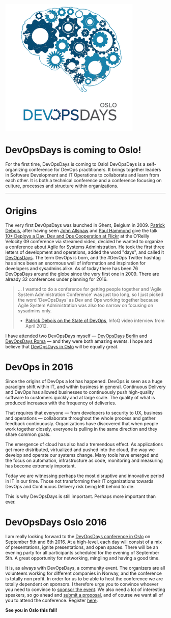 ![DevOpsDays Oslo](https://github.com/steinim/writings/raw/master/images/devopsdays_oslo.png)

# DevOpsDays is coming to Oslo!

For the first time, DevOpsDays is coming to Oslo! DevOpsDays is a self-organizing conference for DevOps practitioners. It brings together leaders in Software Development and IT Operations to collaborate and learn from each other. It is both a technical conference and a conference focusing on culture, processes and structure within organizations.

---

# Origins
The very first DevOpsDays was launched in Ghent, Belgium in 2009. [Patrick Debois](http://www.jedi.be/), after having seen [John Allspaw](https://www.linkedin.com/in/jallspaw) and [Paul Hammond](http://www.paulhammond.org/) give the talk [10+ Deploys a Day: Dev and Ops Cooperation at Flickr](http://www.slideshare.net/jallspaw/10-deploys-per-day-dev-and-ops-cooperation-at-flickr) at the O’Reilly Velocity 09 conference via streamed video, decided he wanted to organize a conference about Agile for Systems Administration. He took the first three letters of development and operations, added the word "days", and called it [DevOpsDays](http://www.devopsdays.org/). The term DevOps is born, and the #DevOps Twitter hashtag has since been an enormous well of information and inspiration for developers and sysadmins alike. As of today there has been 76 DevOpsDays around the globe since the very first one in 2009. There are already 32 conferences under planning for 2016.

> ... I wanted to do a conference for getting people together and 'Agile System Administration Conference' was just too long, so I just picked the word 'DevOpsDays' as Dev and Ops working together because Agile System Administration was also too narrow on focusing on sysadmins only.
> - [Patrick Debois on the State of DevOps](http://www.infoq.com/interviews/debois-devops), InfoQ video interview from April 2012.

I have attended two DevOpsDays myself — [DevOpsDays Berlin](http://open.bekk.no/devopsdays-berlin-2015) and [DevOpsDays Roma](http://open.bekk.no/stemningsrapport-fra-devopsdays-roma-dag-1) — and they were both amazing events. I hope and believe that [DevOpsDays in Oslo](http://www.devopsdays.org/events/2016-oslo/) will be equally great.

# DevOps in 2016
Since the origins of DevOps a lot has happened. DevOps is seen as a huge paradigm shift within IT, and within business in general. Continuous Delivery and DevOps has allowed businesses to continuously push high-quality software to customers quickly and at large scale. The quality of what is produced increases with the frequency of deliveries.

That requires that everyone — from developers to security to UX, business and operations — collaborate throughout the whole process and gather feedback continuously. Organizations have discovered that when people work together closely, everyone is pulling in the same direction and they share common goals.

The emergence of cloud has also had a tremendous effect. As applications get more distributed, virtualized and pushed into the cloud, the way we develop and operate our systems change. Many tools have emerged and the focus on automation, infrastructure as code, monitoring and measuring has become extremely important.

Today we are witnessing perhaps the most disruptive and innovative period in IT in our time. Those not transforming their IT organizations towards DevOps and Continuous Delivery risk being left behind to die.

This is why DevOpsDays is still important. Perhaps more important than ever.

# DevOpsDays Oslo 2016
I am really looking forward to the [DevOpsDays conference in Oslo](http://www.devopsdays.org/events/2016-oslo/) on September 5th and 6th 2016. At a high-level, each day will consist of a mix of presentations, ignite presentations, and open spaces. There will be an evening party for all participants scheduled for the evening of September 5th. A great opportunity for networking, mingling and having a good time.

It is, as always with DevOpsDays, a community event. The organizers are all volunteers working for different companies in Norway, and the conference is totally non profit. In order for us to be able to host the conference we are totally dependent on sponsors. I therefore urge you to convince whoever you need to convince to [sponsor the event](http://www.devopsdays.org/events/2016-oslo/sponsor/). We also need a lot of interesting speakers, so go ahead and [submit a proposal](http://www.devopsdays.org/events/2016-oslo/propose/), and of course we want all of you to attend the conference. Register [here](http://www.devopsdays.org/events/2016-oslo/registration/).

**See you in Oslo this fall!**